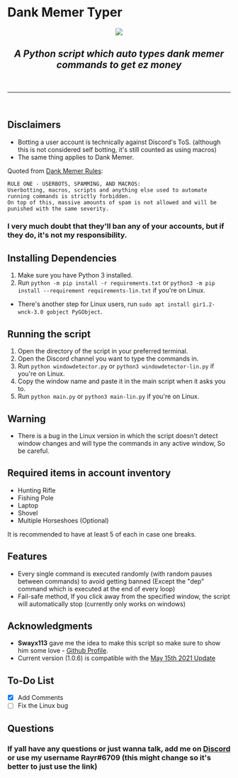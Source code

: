 # Dank Memer Typer
<p align=center><img src="https://img.shields.io/github/v/release/Rayrsn/Dank-Memer-Auto-Typer?style=for-the-badge&color=8829d6"></img></p>

### <h2 align="center"> <i> <b> A Python script which auto types dank memer commands to get ez money </b> </i> </h2>

<br>
<hr>
<br>

## Disclaimers
* Botting a user account is technically against Discord's ToS. (although this is not considered self botting, it's still counted as using macros) 
* The same thing applies to Dank Memer.

Quoted from [Dank Memer Rules](https://dankmemer.lol/rules):
```
RULE ONE - USERBOTS, SPAMMING, AND MACROS:
Userbotting, macros, scripts and anything else used to automate running commands is strictly forbidden.
On top of this, massive amounts of spam is not allowed and will be punished with the same severity.
```

### I very much doubt that they'll ban any of your accounts, but if they do, it's not my responsibility.
## Installing Dependencies 
1. Make sure you have Python 3 installed.
2. Run `python -m pip install -r requirements.txt` or `python3 -m pip install --requirement requirements-lin.txt` if you're on Linux.
* There's another step for Linux users, run `sudo apt install gir1.2-wnck-3.0 gobject PyGObject`.
## Running the script
1. Open the directory of the script in your preferred terminal.
2. Open the Discord channel you want to type the commands in.
3. Run `python windowdetector.py` or `python3 windowdetector-lin.py` if you're on Linux.
4. Copy the window name and paste it in the main script when it asks you to.
5. Run `python main.py` or `python3 main-lin.py` if you're on Linux.
## Warning
* There is a bug in the Linux version in which the script doesn't detect window changes and will type the commands in any active window, So be careful.
## Required items in account inventory
* Hunting Rifle
* Fishing Pole
* Laptop
* Shovel
* Multiple Horseshoes (Optional)

It is recommended to have at least 5 of each in case one breaks.

## Features
* Every single command is executed randomly (with random pauses between commands) to avoid getting banned (Except the "dep" command which is executed at the end of every loop)
* Fail-safe method, If you click away from the specified window, the script will automatically stop (currently only works on windows)

## Acknowledgments
* **Swayx113** gave me the idea to make this script so make sure to show him some love - [Github Profile](https://github.com/Swayx113).
* Current version (1.0.6) is compatible with the [May 15th 2021 Update](https://discord.com/channels/470337009886429194/599044275291947016/842860114821382144) 
## To-Do List
- [x] Add Comments
- [ ] Fix the Linux bug

## Questions
### If yall have any questions or just wanna talk, add me on [Discord](https://rayr.ml/LinkInBio) or use my username Rayr#6709 (this might change so it's better to just use the link)
